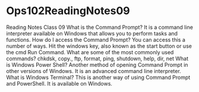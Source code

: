 # Ops102ReadingNotes09
Reading Notes Class 09
What is the Command Prompt?
It is a command line interpreter available on Windows that allows you to perform tasks and functions. 
How do I access the Command Prompt?
You can access this a number of ways. Hit the windows key, also known as the start button or use the cmd Run Command. 
What are some of the most commonly used commands?
chkdsk, copy., ftp, format, ping, shutdown, help, dir, net
What is Windows Power Shell?
Another method of opening Command Prompt in other versions of Windows. It is an advanced command line interpreter. 
What is Windows Terminal?
This is another way of using Command Prompt and PowerShell. It is available on Windows. 
